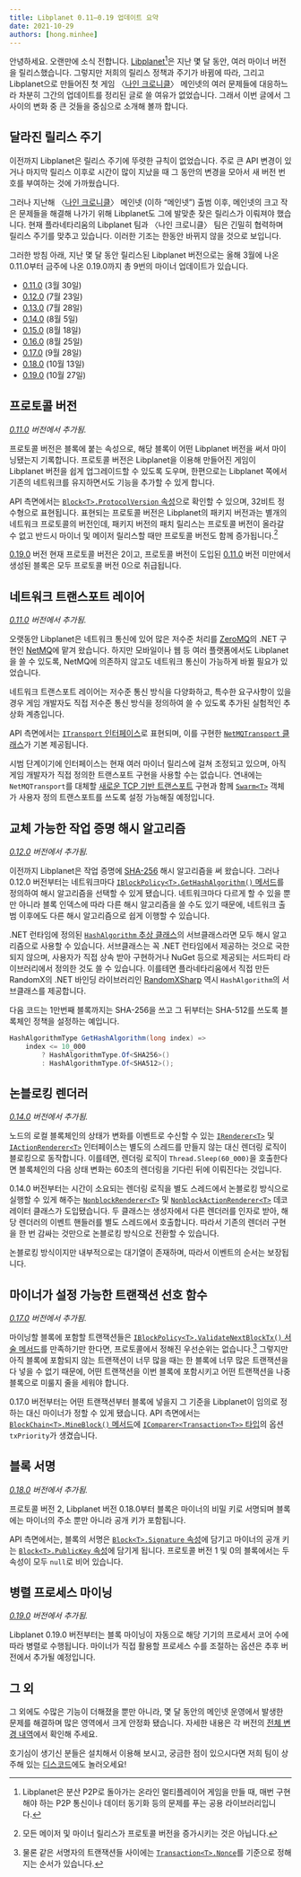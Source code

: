 ```yaml
---
title: Libplanet 0.11–0.19 업데이트 요약
date: 2021-10-29
authors: [hong.minhee]
---
```


안녕하세요.  오랜만에 소식 전합니다.  [Libplanet][][^1]은 지난 몇 달 동안, 여러
마이너 버전을 릴리스했습니다.  그렇지만 저희의 릴리스 정책과 주기가 바뀜에 따라,
그리고 Libplanet으로 만들어진 첫 게임 〈[나인 크로니클]〉 메인넷의 여러 문제들에
대응하느라 차분히 그간의 업데이트를 정리된 글로 쓸 여유가 없었습니다.
그래서 이번 글에서 그 사이의 변화 중 큰 것들을 중심으로 소개해 볼까 합니다.

[^1]: Libplanet은 분산 P2P로 돌아가는 온라인 멀티플레이어 게임을 만들 때,
      매번 구현해야 하는 P2P 통신이나 데이터 동기화 등의 문제를 푸는
      공용 라이브러리입니다.

[Libplanet]: https://libplanet.io/
[나인 크로니클]: https://nine-chronicles.com/


달라진 릴리스 주기
------------------

이전까지 Libplanet은 릴리스 주기에 뚜렷한 규칙이 없었습니다.  주로 큰 API 변경이
있거나 마지막 릴리스 이후로 시간이 많이 지났을 때 그 동안의 변경을 모아서 새
버전 번호를 부여하는 것에 가까웠습니다.

그러나 지난해 〈[나인 크로니클]〉 메인넷 (이하 <q>메인넷</q>) 출범 이후,
메인넷의 크고 작은 문제들을 해결해 나가기 위해 Libplanet도 그에 발맞춘 잦은
릴리스가 이뤄져야 했습니다.  현재 플라네타리움의 Libplanet 팀과 〈나인 크로니클〉
팀은 긴밀히 협력하며 릴리스 주기를 맞추고 있습니다.  이러한 기조는 한동안 바뀌지
않을 것으로 보입니다.

그러한 방침 아래, 지난 몇 달 동안 릴리스된 Libplanet 버전으로는 올해 3월에 나온
0.11.0부터 금주에 나온 0.19.0까지 총 9번의 마이너 업데이트가 있습니다.

- [0.11.0] (3월 30일)
- [0.12.0] (7월 23일)
- [0.13.0] (7월 28일)
- [0.14.0] (8월 5일)
- [0.15.0] (8월 18일)
- [0.16.0] (8월 25일)
- [0.17.0] (9월 28일)
- [0.18.0] (10월 13일)
- [0.19.0] (10월 27일)

[0.11.0]: https://github.com/planetarium/libplanet/releases/tag/0.11.0
[0.12.0]: https://github.com/planetarium/libplanet/releases/tag/0.12.0
[0.13.0]: https://github.com/planetarium/libplanet/releases/tag/0.13.0
[0.14.0]: https://github.com/planetarium/libplanet/releases/tag/0.14.0
[0.15.0]: https://github.com/planetarium/libplanet/releases/tag/0.15.0
[0.16.0]: https://github.com/planetarium/libplanet/releases/tag/0.16.0
[0.17.0]: https://github.com/planetarium/libplanet/releases/tag/0.17.0
[0.18.0]: https://github.com/planetarium/libplanet/releases/tag/0.18.0
[0.19.0]: https://github.com/planetarium/libplanet/releases/tag/0.19.0


프로토콜 버전
-------------

*[0.11.0] 버전에서 추가됨.*

프로토콜 버전은 블록에 붙는 속성으로, 해당 블록이 어떤 Libplanet 버전을 써서
마이닝됐는지 기록합니다.  프로토콜 버전은 Libplanet을 이용해 만들어진 게임이
Libplanet 버전을 쉽게 업그레이드할 수 있도록 도우며, 한편으로는 Libplanet 쪽에서
기존의 네트워크를 유지하면서도 기능을 추가할 수 있게 합니다.

API 측면에서는 [`Block<T>.ProtocolVersion` 속성][Block<T>.ProtocolVersion]으로
확인할 수 있으며, 32비트 정수형으로 표현됩니다.  표현되는 프로토콜 버전은
Libplanet의 패키지 버전과는 별개의 네트워크 프로토콜의 버전인데, 패키지 버전의
패치 릴리스는 프로토콜 버전이 올라갈 수 없고 반드시 마이너 및 메이저 릴리스할
때만 프로토콜 버전도 함께 증가됩니다.[^2]

[0.19.0] 버전 현재 프로토콜 버전은 2이고, 프로토콜 버전이 도입된 [0.11.0] 버전
미만에서 생성된 블록은 모두 프로토콜 버전 0으로 취급됩니다.

[^2]: 모든 메이저 및 마이너 릴리스가 프로토콜 버전을 증가시키는 것은 아닙니다.

[Block<T>.ProtocolVersion]: https://docs.libplanet.io/0.19.0/api/Libplanet.Blocks.Block-1.html#Libplanet_Blocks_Block_1_ProtocolVersion


네트워크 트랜스포트 레이어
--------------------------

*[0.11.0] 버전에서 추가됨.*

오랫동안 Libplanet은 네트워크 통신에 있어 많은 저수준 처리를 [ZeroMQ]의
.NET 구현인 [NetMQ]에 맡겨 왔습니다.  하지만 모바일이나 웹 등 여러 플랫폼에서도
Libplanet을 쓸 수 있도록, NetMQ에 의존하지 않고도 네트워크 통신이 가능하게
바뀔 필요가 있었습니다.

네트워크 트랜스포트 레이어는 저수준 통신 방식을 다양화하고, 특수한 요구사항이
있을 경우 게임 개발자도 직접 저수준 통신 방식을 정의하여 쓸 수 있도록 추가된
실험적인 추상화 계층입니다.

API 측면에서는 [`ITransport` 인터페이스][ITransport]로 표현되며, 이를 구현한
[`NetMQTransport` 클래스][NetMQTransport]가 기본 제공됩니다.

시범 단계이기에 인터페이스는 현재 여러 마이너 릴리스에 걸쳐 조정되고 있으며,
아직 게임 개발자가 직접 정의한 트랜스포트 구현을 사용할 수는 없습니다.
연내에는 `NetMQTransport`를 대체할 [새로운 TCP 기반 트랜스포트][TcpTransport]
구현과 함께 [`Swarm<T>`][Swarm<T>] 객체가 사용자 정의 트랜스포트를 쓰도록 설정
가능해질 예정입니다.

[ZeroMQ]: https://zeromq.org/
[NetMQ]: https://github.com/zeromq/netmq
[ITransport]: https://docs.libplanet.io/0.19.0/api/Libplanet.Net.Transports.ITransport.html
[NetMQTransport]: https://docs.libplanet.io/0.19.0/api/Libplanet.Net.Transports.NetMQTransport.html
[TcpTransport]: https://github.com/planetarium/libplanet/pull/1523
[Swarm<T>]: https://docs.libplanet.io/0.19.0/api/Libplanet.Net.Swarm-1.html


교체 가능한 작업 증명 해시 알고리즘
-----------------------------------

*[0.12.0] 버전에서 추가됨.*

이전까지 Libplanet은 작업 증명에 [SHA-256] 해시 알고리즘을 써 왔습니다.
그러나 0.12.0 버전부터는 네트워크마다 [`IBlockPolicy<T>.GetHashAlgorithm()`
메서드][IBlockPolicy<T>.GetHashAlgorithm]를 정의하여 해시 알고리즘을 선택할
수 있게 됐습니다.  네트워크마다 다르게 할 수 있을 뿐만 아니라 블록 인덱스에
따라 다른 해시 알고리즘을 쓸 수도 있기 때문에, 네트워크 출범 이후에도 다른 해시
알고리즘으로 쉽게 이행할 수 있습니다.

.NET 런타임에 정의된 [`HashAlgorithm` 추상 클래스][HashAlgorithm]의
서브클래스라면 모두 해시 알고리즘으로 사용할 수 있습니다.  서브클래스는 꼭
.NET 런타임에서 제공하는 것으로 국한되지 않으며, 사용자가 직접 상속 받아
구현하거나 NuGet 등으로 제공되는 서드파티 라이브러리에서 정의한 것도
쓸 수 있습니다.  이를테면 플라네타리움에서 직접 만든 RandomX의 .NET 바인딩
라이브러리인 [RandomXSharp] 역시 `HashAlgorithm`의 서브클래스를 제공합니다.

다음 코드는 1만번째 블록까지는 SHA-256을 쓰고 그 뒤부터는 SHA-512를 쓰도록
블록체인 정책을 설정하는 예입니다.

~~~~ csharp
HashAlgorithmType GetHashAlgorithm(long index) =>
    index <= 10_000
        ? HashAlgorithmType.Of<SHA256>()
        : HashAlgorithmType.Of<SHA512>();
~~~~

[SHA-256]: https://ko.wikipedia.org/wiki/SHA-2
[IBlockPolicy<T>.GetHashAlgorithm]: https://docs.libplanet.io/0.19.0/api/Libplanet.Blockchain.Policies.IBlockPolicy-1.html#Libplanet_Blockchain_Policies_IBlockPolicy_1_GetHashAlgorithm_System_Int64_
[HashAlgorithm]: https://docs.microsoft.com/en-us/dotnet/api/system.security.cryptography.hashalgorithm
[RandomXSharp]: https://github.com/planetarium/RandomXSharp


논블로킹 렌더러
---------------

*[0.14.0] 버전에서 추가됨.*

노드의 로컬 블록체인의 상태가 변화를 이벤트로 수신할 수 있는
[`IRenderer<T>`][IRenderer<T>] 및 [`IActionRenderer<T>`][IActionRenderer<T>]
인터페이스는 별도의 스레드를 만들지 않는 대신 렌더링 로직이 블로킹으로
동작합니다.  이를테면, 렌더링 로직이 `Thread.Sleep(60_000)`을 호출한다면
블록체인의 다음 상태 변화는 60초의 렌더링을 기다린 뒤에 이뤄진다는 것입니다.

0.14.0 버전부터는 시간이 소요되는 렌더링 로직을 별도 스레드에서 논블로킹
방식으로 실행할 수 있게 해주는 [`NonblockRenderer<T>`][NonblockRenderer<T>] 및
[`NonblockActionRenderer<T>`][NonblockActionRenderer<T>] 데코레이터 클래스가
도입됐습니다.  두 클래스는 생성자에서 다른 렌더러를 인자로 받아, 해당 렌더러의
이벤트 핸들러를 별도 스레드에서 호출합니다.  따라서 기존의 렌더러 구현을 한 번
감싸는 것만으로 논블로킹 방식으로 전환할 수 있습니다.

논블로킹 방식이지만 내부적으로는 대기열이 존재하며, 따라서 이벤트의 순서는
보장됩니다.

[IRenderer<T>]: https://docs.libplanet.io/0.19.0/api/Libplanet.Blockchain.Renderers.IRenderer-1.html
[IActionRenderer<T>]: https://docs.libplanet.io/0.19.0/api/Libplanet.Blockchain.Renderers.IActionRenderer-1.html
[NonblockRenderer<T>]: https://docs.libplanet.io/0.19.0/api/Libplanet.Blockchain.Renderers.NonblockRenderer-1.html
[NonblockActionRenderer<T>]: https://docs.libplanet.io/0.19.0/api/Libplanet.Blockchain.Renderers.NonblockActionRenderer-1.html


마이너가 설정 가능한 트랜잭션 선호 함수
---------------------------------------

*[0.17.0] 버전에서 추가됨.*

마이닝할 블록에 포함할 트랜잭션들은 [`IBlockPolicy<T>.ValidateNextBlockTx()`
서술 메서드][IBlockPolicy<T>.ValidateNextBlockTx]를 만족하기만 한다면,
프로토콜에서 정해진 우선순위는 없습니다.[^3]  그렇지만 아직 블록에 포함되지 않는
트랜잭션이 너무 많을 때는 한 블록에 너무 많은 트랜잭션을 다 넣을 수 없기 때문에,
어떤 트랜잭션을 이번 블록에 포함시키고 어떤 트랜잭션을 나중 블록으로 미룰지 줄을
세워야 합니다.

0.17.0 버전부터는 어떤 트랜잭션부터 블록에 넣을지 그 기준을 Libplanet이 임의로
정하는 대신 마이너가 정할 수 있게 됐습니다.  API 측면에서는
[`BlockChain<T>.MineBlock()` 메서드][BlockChain<T>.MineBlock]에
[`IComparer<Transaction<T>>` 타입][IComparer<T>]의 옵션 `txPriority`가
생겼습니다.


[^3]: 물론 같은 서명자의 트랜잭션들 사이에는
      [`Transaction<T>.Nonce`][Transaction<T>.Nonce]를 기준으로 정해지는 순서가
      있습니다.

[IBlockPolicy<T>.ValidateNextBlockTx]: https://docs.libplanet.io/0.19.0/api/Libplanet.Blockchain.Policies.IBlockPolicy-1.html#Libplanet_Blockchain_Policies_IBlockPolicy_1_ValidateNextBlockTx_Libplanet_Blockchain_BlockChain__0__Libplanet_Tx_Transaction__0__
[Transaction<T>.Nonce]: https://docs.libplanet.io/0.19.0/api/Libplanet.Tx.Transaction-1.html#Libplanet_Tx_Transaction_1_Nonce
[BlockChain<T>.MineBlock]: https://docs.libplanet.io/0.19.0/api/Libplanet.Blockchain.BlockChain-1.html#Libplanet_Blockchain_BlockChain_1_MineBlock_Libplanet_Crypto_PrivateKey_DateTimeOffset_System_Boolean_System_Int32_System_Int32_IComparer_Libplanet_Tx_Transaction__0___CancellationToken_
[IComparer<T>]: https://docs.microsoft.com/en-us/dotnet/api/system.collections.generic.icomparer-1


블록 서명
---------

*[0.18.0] 버전에서 추가됨.*

프로토콜 버전 2, Libplanet 버전 0.18.0부터 블록은 마이너의 비밀 키로 서명되며
블록에는 마이너의 주소 뿐만 아니라 공개 키가 포함됩니다.

API 측면에서는, 블록의 서명은 [`Block<T>.Signature` 속성][Block<T>.Signature]에
담기고 마이너의 공개 키는 [`Block<T>.PublicKey` 속성][Block<T>.PublicKey]에
담기게 됩니다.  프로토콜 버전 1 및 0의 블록에서는 두 속성이 모두 `null`로
비어 있습니다.

[Block<T>.Signature]: https://docs.libplanet.io/0.19.0/api/Libplanet.Blocks.Block-1.html#Libplanet_Blocks_Block_1_Signature
[Block<T>.PublicKey]: https://docs.libplanet.io/0.19.0/api/Libplanet.Blocks.Block-1.html#Libplanet_Blocks_Block_1_PublicKey


병렬 프로세스 마이닝
--------------------

*[0.19.0] 버전에서 추가됨.*

Libplanet 0.19.0 버전부터는 블록 마이닝이 자동으로 해당 기기의 프로세서 코어
수에 따라 병렬로 수행됩니다.  마이너가 직접 활용할 프로세스 수를 조절하는
옵션은 추후 버전에서 추가될 예정입니다.


그 외
-----

그 외에도 수많은 기능이 더해졌을 뿐만 아니라, 몇 달 동안의 메인넷 운영에서
발생한 문제를 해결하며 많은 영역에서 크게 안정화 됐습니다.  자세한 내용은
각 버전의 [전체 변경 내역]에서 확인해 주세요.

호기심이 생기신 분들은 설치해서 이용해 보시고, 궁금한 점이 있으시다면 저희 팀이
상주해 있는 [디스코드]에도 놀러오세요!

[전체 변경 내역]: https://github.com/planetarium/libplanet/blob/0.19.0/CHANGES.md
[디스코드]: https://discord.gg/planetarium

